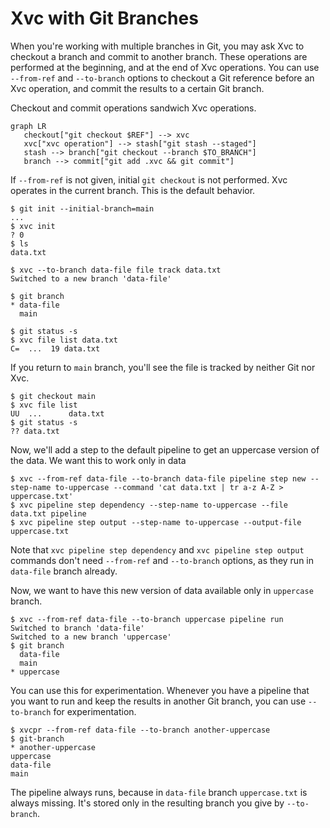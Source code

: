 # Xvc with Git Branches

When you're working with multiple branches in Git, you may ask Xvc to checkout a branch and commit to another branch. 
These operations are performed at the beginning, and at the end of Xvc operations. 
You can use `--from-ref` and `--to-branch` options to checkout a Git reference before an Xvc operation, and commit the results to a certain Git branch.

Checkout and commit operations sandwich Xvc operations. 

```mermaid
graph LR
   checkout["git checkout $REF"] --> xvc
   xvc["xvc operation"] --> stash["git stash --staged"]
   stash --> branch["git checkout --branch $TO_BRANCH"]
   branch --> commit["git add .xvc && git commit"]
```

If `--from-ref` is not given, initial `git checkout` is not performed. 
Xvc operates in the current branch. 
This is the default behavior. 

```console
$ git init --initial-branch=main
...
$ xvc init
? 0
$ ls
data.txt

$ xvc --to-branch data-file file track data.txt
Switched to a new branch 'data-file'

$ git branch
* data-file
  main

$ git status -s
$ xvc file list data.txt
C=  ...  19	data.txt	        

```

If you return to `main` branch, you'll see the file is tracked by neither Git nor Xvc. 

```console
$ git checkout main
$ xvc file list
UU  ...      data.txt
$ git status -s
?? data.txt
```

Now, we'll add a step to the default pipeline to get an uppercase version of the data. 
We want this to work only in data 

```console
$ xvc --from-ref data-file --to-branch data-file pipeline step new --step-name to-uppercase --command 'cat data.txt | tr a-z A-Z > uppercase.txt'
$ xvc pipeline step dependency --step-name to-uppercase --file data.txt pipeline
$ xvc pipeline step output --step-name to-uppercase --output-file uppercase.txt
```

Note that `xvc pipeline step dependency` and `xvc pipeline step output` commands don't need `--from-ref` and `--to-branch` options, as they run in `data-file` branch already. 

Now, we want to have this new version of data available only in `uppercase` branch. 

```console
$ xvc --from-ref data-file --to-branch uppercase pipeline run
Switched to branch 'data-file'
Switched to a new branch 'uppercase'
$ git branch
  data-file
  main
* uppercase

```

You can use this for experimentation. 
Whenever you have a pipeline that you want to run and keep the results in another Git branch, you can use `--to-branch` for experimentation. 

```console
$ xvcpr --from-ref data-file --to-branch another-uppercase
$ git-branch 
* another-uppercase
uppercase
data-file
main
```

The pipeline always runs, because in `data-file` branch `uppercase.txt` is always missing. 
It's stored only in the resulting branch you give by `--to-branch`. 




